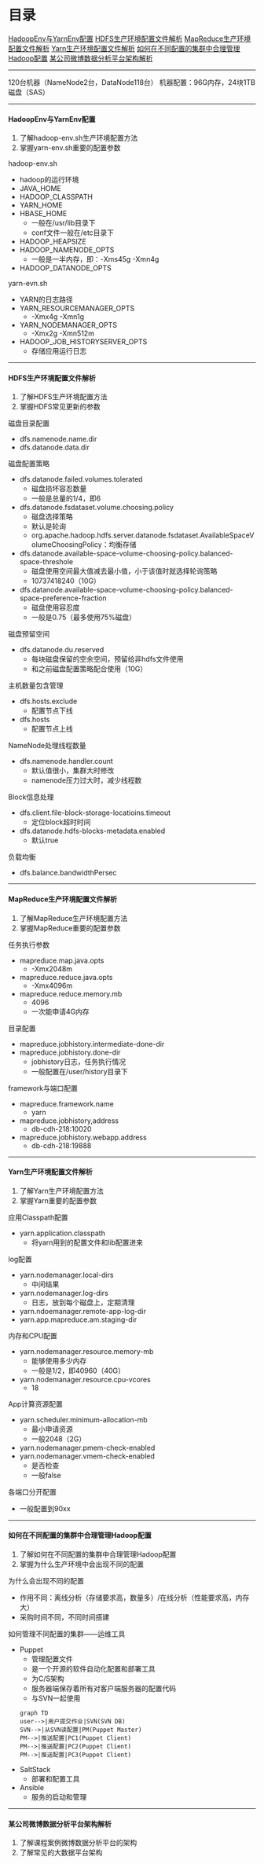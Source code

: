 # 目录 #

[HadoopEnv与YarnEnv配置](#1)
[HDFS生产环境配置文件解析](#2)
[MapReduce生产环境配置文件解析](#3)
[Yarn生产环境配置文件解析](#4)
[如何在不同配置的集群中合理管理Hadoop配置](#5)
[某公司微博数据分析平台架构解析](#6)

***

120台机器（NameNode2台，DataNode118台）
机器配置：96G内存，24块1TB磁盘（SAS）

***

<h4 id='1'>HadoopEnv与YarnEnv配置</h4>

1. 了解hadoop-env.sh生产环境配置方法
2. 掌握yarn-env.sh重要的配置参数

hadoop-env.sh
- hadoop的运行环境
- JAVA_HOME
- HADOOP_CLASSPATH
- YARN_HOME
- HBASE_HOME
    - 一般在/usr/lib目录下
    - conf文件一般在/etc目录下
- HADOOP_HEAPSIZE
- HADOOP_NAMENODE_OPTS
    - 一般是一半内存，即：-Xms45g -Xmn4g
- HADOOP_DATANODE_OPTS

yarn-evn.sh
- YARN的日志路径
- YARN_RESOURCEMANAGER_OPTS
    - -Xmx4g -Xmn1g
- YARN_NODEMANAGER_OPTS
    - -Xmx2g -Xmn512m
- HADOOP_JOB_HISTORYSERVER_OPTS
    - 存储应用运行日志

***

<h4 id='2'>HDFS生产环境配置文件解析</h4>

1. 了解HDFS生产环境配置方法
2. 掌握HDFS常见更新的参数

磁盘目录配置
- dfs.namenode.name.dir
- dfs.datanode.data.dir

磁盘配置策略
- dfs.datanode.failed.volumes.tolerated
    - 磁盘损坏容忍数量
    - 一般是总量的1/4，即6
- dfs.datanode.fsdataset.volume.choosing.policy
    - 磁盘选择策略
    - 默认是轮询
    - org.apache.hadoop.hdfs.server.datanode.fsdataset.AvailableSpaceVolumeChoosingPolicy：均衡存储
- dfs.datanode.available-space-volume-choosing-policy.balanced-space-threshole
    - 磁盘使用空间最大值减去最小值，小于该值时就选择轮询策略
    - 10737418240（10G）
- dfs.datanode.available-space-volume-choosing-policy.balanced-space-preference-fraction
    - 磁盘使用容忍度
    - 一般是0.75（最多使用75%磁盘）

磁盘预留空间
- dfs.datanode.du.reserved
    - 每块磁盘保留的空余空间，预留给非hdfs文件使用
    - 和之前磁盘配置策略配合使用（10G）

主机数量包含管理
- dfs.hosts.exclude
    - 配置节点下线
- dfs.hosts
    - 配置节点上线

NameNode处理线程数量
- dfs.namenode.handler.count
    - 默认值很小，集群大时修改
    - namenode压力过大时，减少线程数

Block信息处理
- dfs.client.file-block-storage-locatioins.timeout
    - 定位block超时时间
- dfs.datanode.hdfs-blocks-metadata.enabled
    - 默认true

负载均衡
- dfs.balance.bandwidthPersec

***

<h4 id='3'>MapReduce生产环境配置文件解析</h4>

1. 了解MapReduce生产环境配置方法
2. 掌握MapReduce重要的配置参数

任务执行参数
- mapreduce.map.java.opts
    - -Xmx2048m
- mapreduce.reduce.java.opts
    - -Xmx4096m
- mapreduce.reduce.memory.mb
    - 4096
    - 一次能申请4G内存

目录配置
- mapreduce.jobhistory.intermediate-done-dir
- mapreduce.jobhistory.done-dir
    - jobhistory日志，任务执行情况
    - 一般配置在/user/history目录下

framework与端口配置
- mapreduce.framework.name
    - yarn
- mapreduce.jobhistory,address
    - db-cdh-218:10020
- mapreduce.jobhistory.webapp.address
    - db-cdh-218:19888

***

<h4 id='4'>Yarn生产环境配置文件解析</h4>

1. 了解Yarn生产环境配置方法
2. 掌握Yarn重要的配置参数

应用Classpath配置
- yarn.application.classpath
    - 将yarn用到的配置文件和lib配置进来

log配置
- yarn.nodemanager.local-dirs
    - 中间结果
- yarn.nodemanager.log-dirs
    - 日志，放到每个磁盘上，定期清理
- yarn.ndoemanager.remote-app-log-dir
- yarn.app.mapreduce.am.staging-dir

内存和CPU配置
- yarn.nodemanager.resource.memory-mb
    - 能够使用多少内存
    - 一般是1/2，即40960（40G）
- yarn.nodemanager.resource.cpu-vcores
    - 18

App计算资源配置
- yarn.scheduler.minimum-allocation-mb
    - 最小申请资源
    - 一般2048（2G）
- yarn.nodemanager.pmem-check-enabled
- yarn.nodemanager.vmem-check-enabled
    - 是否检查
    - 一般false

各端口分开配置
- 一般配置到90xx

***

<h4 id='5'>如何在不同配置的集群中合理管理Hadoop配置</h4>

1. 了解如何在不同配置的集群中合理管理Hadoop配置
2. 掌握为什么生产环境中会出现不同的配置

为什么会出现不同的配置
- 作用不同：离线分析（存储要求高，数量多）/在线分析（性能要求高，内存大）
- 采购时间不同，不同时间搭建

如何管理不同配置的集群——运维工具
- Puppet
    - 管理配置文件
    - 是一个开源的软件自动化配置和部署工具
    - 为C/S架构
    - 服务器端保存着所有对客户端服务器的配置代码
    - 与SVN一起使用
    ```mermaid
    graph TD
    user-->|用户提交作业|SVN(SVN DB)
    SVN-->|从SVN读配置|PM(Puppet Master)
    PM-->|推送配置|PC1(Puppet Client)
    PM-->|推送配置|PC2(Puppet Client)
    PM-->|推送配置|PC3(Puppet Client)
    ```
- SaltStack
    - 部署和配置工具
- Ansible
    - 服务的启动和管理

***

<h4 id='6'>某公司微博数据分析平台架构解析</h4>

1. 了解课程案例微博数据分析平台的架构
2. 了解常见的大数据平台架构
